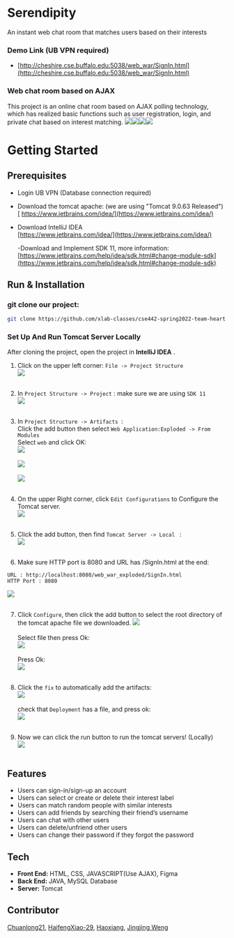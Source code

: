 # Serendipity
An instant web chat room that matches users based on their interests

### Demo Link (UB VPN required)
- [http://cheshire.cse.buffalo.edu:5038/web_war/SignIn.html](http://cheshire.cse.buffalo.edu:5038/web_war/SignIn.html) 

### Web chat room based on AJAX
This project is an online chat room based on AJAX polling technology, which has realized basic functions such as user registration, login, and private chat based on interest matching.
![](https://github.com/Chuanlong21/442-group/blob/main/signIn.png?raw=true)![](https://github.com/Chuanlong21/442-group/blob/main/SignUp.jpg?raw=true)![](https://github.com/Chuanlong21/442-group/blob/main/match.jpg?raw=true)![](https://github.com/Chuanlong21/442-group/blob/main/chat.png?raw=true)


# Getting Started
## Prerequisites
- Login UB VPN (Database connection required)
- Download the tomcat apache: (we are using "Tomcat 9.0.63 Released") <br/>
 [ https://www.jetbrains.com/idea/](https://www.jetbrains.com/idea/)
  
- Download IntelliJ IDEA <br/>
  [https://www.jetbrains.com/idea/](https://www.jetbrains.com/idea/)

  -Download and Implement SDK 11, more information: <br/>
  [https://www.jetbrains.com/help/idea/sdk.html#change-module-sdk](https://www.jetbrains.com/help/idea/sdk.html#change-module-sdk)

## Run & Installation

### git clone our project: 
```bash
git clone https://github.com/xlab-classes/cse442-spring2022-team-heart.git
```
### Set Up And Run Tomcat Server Locally
After cloning the project, open the project in **IntelliJ IDEA** .<br />
1. Click on the upper left corner: `File -> Project Structure` <br />
![](https://github.com/Chuanlong21/442-group/blob/main/00.png?raw=true)<br /><br />

2. In `Project Structure -> Project` : make sure we are using `SDK 11`  <br />
![](https://github.com/Chuanlong21/442-group/blob/main/0.png?raw=true) <br /><br />

3. In `Project Structure -> Artifacts `: <br /> 
   Click the add button then select `Web Application:Exploded -> From Modules`<br /> 
   Select `web` and click OK:<br />
![](https://github.com/Chuanlong21/442-group/blob/main/0a.png?raw=true) <br /><br />
![](https://github.com/Chuanlong21/442-group/blob/main/0b.png?raw=true) <br /><br />
![](https://github.com/Chuanlong21/442-group/blob/main/0c.png?raw=true) <br /><br />

4. On the upper Right corner, click `Edit Configurations` to Configure the Tomcat server.<br />
![](https://github.com/Chuanlong21/442-group/blob/main/1.png?raw=true) <br /><br />

5. Click the add button, then find `Tomcat Server -> Local ` :<br />
![](https://github.com/Chuanlong21/442-group/blob/main/2.png?raw=true) <br /><br />

6. Make sure HTTP port is 8080 and URL has /SignIn.html at the end:<br />
```
URL : http://localhost:8080/web_war_exploded/SignIn.html
HTTP Port : 8080
```
![](https://github.com/Chuanlong21/442-group/blob/main/2a.png?raw=true) <br /><br />

7. Click `Configure`, then click the add button to select the root directory of the tomcat apache file we downloaded.
![](https://github.com/Chuanlong21/442-group/blob/main/3.png?raw=true) <br /><br />
Select file then press Ok: <br />
![](https://github.com/Chuanlong21/442-group/blob/main/4.png?raw=true) <br /><br />
Press Ok: <br />
![](https://github.com/Chuanlong21/442-group/blob/main/5.png?raw=true) <br /><br />

8. Click the `fix` to automatically add the artifacts:<br />
![](https://github.com/Chuanlong21/442-group/blob/main/10.png?raw=true) <br /><br />
check that `Deployment` has a file, and press ok:<br />
![](https://github.com/Chuanlong21/442-group/blob/main/11.png?raw=true) <br /><br />

9. Now we can click the run button to run the tomcat servers! (Locally) <br />
![](https://github.com/Chuanlong21/442-group/blob/main/12.png?raw=true) <br /><br />


## Features

- Users can sign-in/sign-up an account 
- Users can select or create or delete their interest label
- Users can match random people with similar interests 
- Users can add friends by searching their friend’s username
- Users can chat with other users
- Users can delete/unfriend other users
- Users can change their password if they forgot the password

## Tech
- **Front End:** HTML, CSS, JAVASCRIPT(Use AJAX), Figma
- **Back End:** JAVA, MySQL Database
- **Server:** Tomcat

## Contributor
[Chuanlong21](https://github.com/Chuanlong21), [HaifengXiao-29](https://github.com/HaifengXiao-29), [Haoxiang](https://github.com/Haoxiang-56), [Jingjing Weng](https://github.com/jweng6)
